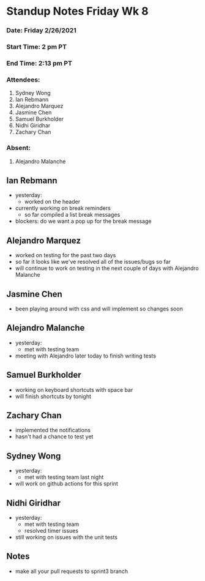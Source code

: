 # Standup Notes Friday Wk 8

### Date: Friday 2/26/2021

### Start Time: 2 pm PT

### End Time: 2:13 pm PT

### Attendees:

1. Sydney Wong
2. Ian Rebmann
3. Alejandro Marquez
4. Jasmine Chen
5. Samuel Burkholder
6. Nidhi Giridhar
7. Zachary Chan

### Absent:

1. Alejandro Malanche

## Ian Rebmann

- yesterday:
  - worked on the header
- currently working on break reminders
  - so far compiled a list break messages
- blockers: do we want a pop up for the break message

## Alejandro Marquez

- worked on testing for the past two days
- so far it looks like we've resolved all of the issues/bugs so far
- will continue to work on testing in the next couple of days with Alejandro Malanche

## Jasmine Chen

- been playing around with css and will implement so changes soon

## Alejandro Malanche

- yesterday:
  - met with testing team
- meeting with Alejandro later today to finish writing tests

## Samuel Burkholder

- working on keyboard shortcuts with space bar
- will finish shortcuts by tonight

## Zachary Chan

- implemented the notifications
- hasn't had a chance to test yet

## Sydney Wong

- yesterday:
  - met with testing team last night
- will work on github actions for this sprint

## Nidhi Giridhar

- yesterday:
  - met with testing team
  - resolved timer issues
- still working on issues with the unit tests

## Notes

- make all your pull requests to sprint3 branch
